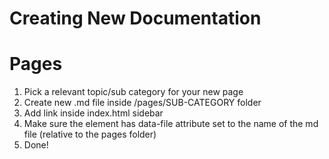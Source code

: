 # Creating New Documentation

# Pages

1. Pick a relevant topic/sub category for your new page
1. Create new .md file inside /pages/SUB-CATEGORY folder
1. Add link inside index.html sidebar
1. Make sure the element has data-file attribute set to the name of the md file (relative to the pages folder)
1. Done!
